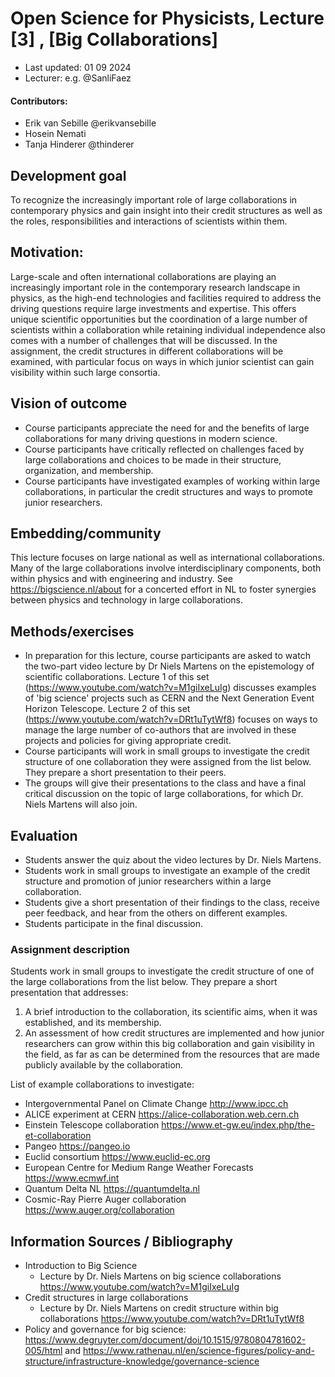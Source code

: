 # Open Science for Physicists, Lecture [3] , [Big Collaborations]

+ Last updated: 01 09 2024
+ Lecturer: e.g. @SanliFaez 

#### Contributors: 
+ Erik van Sebille @erikvansebille
+ Hosein Nemati
+ Tanja Hinderer @thinderer

## Development goal
To recognize the increasingly important role of large collaborations in contemporary physics and gain insight into their credit structures as well as the roles, responsibilities and interactions of scientists within them. 

## Motivation: 
Large-scale and often international collaborations are playing an increasingly important role in the contemporary research landscape in physics, as the high-end technologies and facilities required to address the driving questions require large investments and expertise. This offers unique scientific opportunities but the coordination of a large number of scientists within a collaboration while retaining individual independence also comes with a number of challenges that will be discussed. In the assignment, the credit structures in different collaborations will be examined, with particular focus on ways in which junior scientist can gain visibility within such large consortia.

## Vision of outcome
- Course participants appreciate the need for and the benefits of large collaborations for many driving questions in modern science. 
- Course participants have critically reflected on challenges faced by large collaborations and choices to be made in their structure, organization, and membership.
- Course participants have investigated examples of working within large collaborations, in particular the credit structures and  ways to promote junior researchers. 

## Embedding/community
This lecture focuses on large national as well as international collaborations. Many of the large collaborations involve interdisciplinary components, both within physics and with engineering and industry. See https://bigscience.nl/about for a concerted effort in NL to foster synergies between physics and technology in large collaborations. 

## Methods/exercises
+ In preparation for this lecture, course participants are asked to watch the two-part video lecture by Dr Niels Martens on the epistemology of scientific collaborations. Lecture 1 of this set (https://www.youtube.com/watch?v=M1giIxeLuIg) discusses examples of 'big science' projects such as CERN and the Next Generation Event Horizon Telescope. Lecture 2 of this set (https://www.youtube.com/watch?v=DRt1uTytWf8) focuses on ways to manage the large number of co-authors that are involved in these projects and policies for giving appropriate credit. 
+ Course participants will work in small groups to investigate the credit structure of one collaboration they were assigned from the list below. They prepare a short presentation to their peers. 
+ The groups will give their presentations to the class and have a final critical discussion on the topic of large collaborations, for which Dr. Niels Martens will also join. 

## Evaluation
+ Students answer the quiz about the video lectures by Dr. Niels Martens. 
+ Students work in small groups to investigate an example of the credit structure and promotion of junior researchers within a large collaboration.
+ Students give a short presentation of their findings to the class, receive peer feedback, and hear from the others on different examples.  
+ Students participate in the final discussion. 

### Assignment description

Students work in small groups to investigate the credit structure of one of the large collaborations from the list below. They prepare a short presentation that addresses:

1. A brief introduction to the collaboration, its scientific aims, when it was established, and its membership. 
2. An assessment of how credit structures are implemented and how junior researchers can grow within this big collaboration and gain visibility in the field, as far as can be determined from the resources that are made publicly available by the collaboration. 

List of example collaborations to investigate:
- Intergovernmental Panel on Climate Change  http://www.ipcc.ch
- ALICE experiment at CERN  https://alice-collaboration.web.cern.ch
- Einstein Telescope collaboration https://www.et-gw.eu/index.php/the-et-collaboration
- Pangeo https://pangeo.io
- Euclid consortium https://www.euclid-ec.org 
- European Centre for Medium Range Weather Forecasts  https://www.ecmwf.int
- Quantum Delta NL https://quantumdelta.nl
- Cosmic-Ray Pierre Auger collaboration https://www.auger.org/collaboration 


## Information Sources / Bibliography
+ Introduction to Big Science
    + Lecture by Dr. Niels Martens on big science collaborations https://www.youtube.com/watch?v=M1giIxeLuIg 
+ Credit structures in large collaborations
    + Lecture by Dr. Niels Martens on credit structure within big collaborations https://www.youtube.com/watch?v=DRt1uTytWf8 
+ Policy and governance for big science: https://www.degruyter.com/document/doi/10.1515/9780804781602-005/html
and https://www.rathenau.nl/en/science-figures/policy-and-structure/infrastructure-knowledge/governance-science
    


